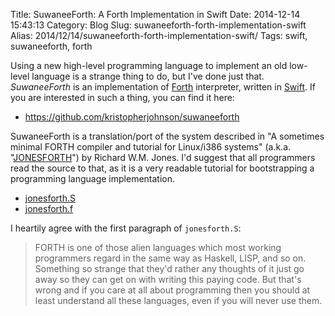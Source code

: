Title: SuwaneeForth: A Forth Implementation in Swift
Date: 2014-12-14 15:43:13
Category: Blog
Slug: suwaneeforth-forth-implementation-swift
Alias: 2014/12/14/suwaneeforth-forth-implementation-swift/
Tags: swift, suwaneeforth, forth


Using a new high-level programming language to implement an old low-level language is a strange thing to do, but I've done just that. _SuwaneeForth_ is an implementation of [Forth](http://en.wikipedia.org/wiki/Forth_(programming_language)) interpreter, written in [Swift](https://developer.apple.com/swift/). If you are interested in such a thing, you can find it here:

- <https://github.com/kristopherjohnson/suwaneeforth>

SuwaneeForth is a translation/port of the system described in "A sometimes minimal FORTH compiler and tutorial for Linux/i386 systems" (a.k.a. "[JONESFORTH](http://rwmj.wordpress.com/2010/08/07/jonesforth-git-repository/)") by Richard W.M. Jones. I'd suggest that all programmers read the source to that, as it is a very readable tutorial for bootstrapping a programming language implementation.

- [jonesforth.S](http://git.annexia.org/?p=jonesforth.git;a=blob_plain;f=jonesforth.S;hb=HEAD)
- [jonesforth.f](http://git.annexia.org/?p=jonesforth.git;a=blob_plain;f=jonesforth.f;hb=HEAD)

I heartily agree with the first paragraph of `jonesforth.S`:

> FORTH is one of those alien languages which most working programmers regard in the same way as Haskell, LISP, and so on.  Something so strange that they'd rather any thoughts of it just go away so they can get on with writing this paying code.  But that's wrong and if you care at all about programming then you should at least understand all these languages, even if you will never use them.
